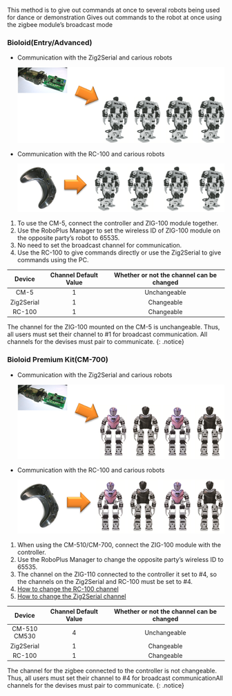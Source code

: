 This method is to give out commands at once to several robots being used for dance or demonstration
Gives out commands to the robot at once using the zigbee module’s broadcast mode

### Bioloid(Entry/Advanced)

- Communication with the Zig2Serial and carious robots

  ![Control_Multiple_Robots_01](/assets/images/edu/bioloid/bioloid_ctrl_multi_robot_01.png)

- Communication with the RC-100 and carious robots

  ![Control_Multiple_Robots_02](/assets/images/edu/bioloid/bioloid_ctrl_multi_robot_02.png)


1. To use the CM-5, connect the controller and ZIG-100 module together.
2. Use the RoboPlus Manager to set the wireless ID of ZIG-100 module on the opposite party’s robot to 65535.
3. No need to set the broadcast channel for communication.
4. Use the RC-100 to give commands directly or use the Zig2Serial to give commands using the PC.

|Device|Channel Default Value|Whether or not the channel can be changed|
|:---:|:---:|:---:|
|CM-5|1|Unchangeable|
|Zig2Serial|1|Changeable|
|RC-100|1|Changeable|

The channel for the ZIG-100 mounted on the CM-5 is unchangeable. Thus, all users must set their channel to #1 for broadcast communication. All channels for the devises must pair to communicate.
{: .notice}


### Bioloid Premium Kit(CM-700)

- Communication with the Zig2Serial and carious robots

  ![Control_Multiple_Robots_03](/assets/images/edu/bioloid/bioloid_ctrl_multi_robot_03.png)

- Communication with the RC-100 and carious robots

  ![Control_Multiple_Robots_04](/assets/images/edu/bioloid/bioloid_ctrl_multi_robot_04.png)


1. When using the CM-510/CM-700, connect the ZIG-100 module with the controller.
2. Use the RoboPlus Manager to change the opposite party’s wireless ID to 65535.
3. The channel on the ZIG-110 connected to the controller it set to #4, so the channels on the Zig2Serial and RC-100 must be set to #4.
4. [How to change the RC-100 channel]
5. [How to change the Zig2Serial channel]

|Device|Channel Default Value|Whether or not the channel can be changed|
|:---:|:---:|:---:|
|CM-510<br />CM530|4|Unchangeable|
|Zig2Serial|1|Changeable|
|RC-100|1|Changeable|

The channel for the zigbee connected to the controller is not changeable. Thus, all users must set their channel to #4 for broadcast communicationAll channels for the devises must pair to communicate.
{: .notice}

[How to change the RC-100 channel]: /docs/en/parts/communication/rc-100/#how-to-set-broadcasting-channel
[How to change the Zig2Serial channel]: /docs/en/parts/communication/zig2serial/#select-broadcast-channel
